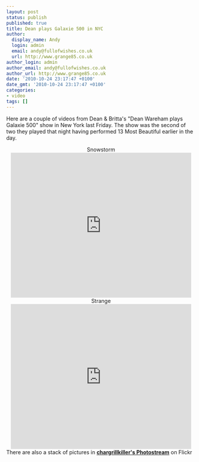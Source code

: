 ```yaml
---
layout: post
status: publish
published: true
title: Dean plays Galaxie 500 in NYC
author:
  display_name: Andy
  login: admin
  email: andy@fullofwishes.co.uk
  url: http://www.grange85.co.uk
author_login: admin
author_email: andy@fullofwishes.co.uk
author_url: http://www.grange85.co.uk
date: '2010-10-24 23:17:47 +0100'
date_gmt: '2010-10-24 23:17:47 +0100'
categories:
- video
tags: []
---
```

<p>Here are a couple of videos from Dean & Britta&#39;s "Dean Wareham plays Galaxie 500" show<span class="removed_link" title="http://db.fullofwishes.co.uk/wiki/Shows/Dean_%26_Britta/2010-10-22a"> in New York last Friday</span>. The show was the second of two they played that night having <span class="removed_link" title="http://db.fullofwishes.co.uk/wiki/Shows/Dean_%26_Britta/2010-10-22">performed 13 Most Beautiful earlier in the day</span>.<br></p>
<div style="text-align: center;">Snowstorm<br><a href="http://www.youtube.com/watch?v=pP80vhsTLZs"><embed width='480' height='385' allowfullscreen='true' allowscriptaccess='always' type='application/x-shockwave-flash' src="http://www.youtube.com/v/pP80vhsTLZs&hl=en&fs=1" /></a></div>
<div style="text-align: center;">Strange<br><a href="http://www.youtube.com/watch?v=nZvIU2oI4aw"><embed width='480' height='385' allowfullscreen='true' allowscriptaccess='always' type='application/x-shockwave-flash' src="http://www.youtube.com/v/nZvIU2oI4aw&hl=en&fs=1" /></a><br></div>
<div style="text-align: left;">There are also a stack of pictures in <b><a href="http://www.flickr.com/photos/chargrillkiller/">chargrillkiller&#39;s Photostream</a></b> on Flickr</div>
